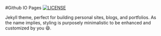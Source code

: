 #Github IO Pages
[![LICENSE](https://img.shields.io/badge/license-MIT-lightgrey.svg)](https://raw.githubusercontent.com/mmistakes/minimal-mistakes/master/LICENSE)

Jekyll theme, perfect for building personal sites, blogs, and portfolios. As the name implies, styling is purposely minimalistic to be enhanced and customized by you :smile:.
